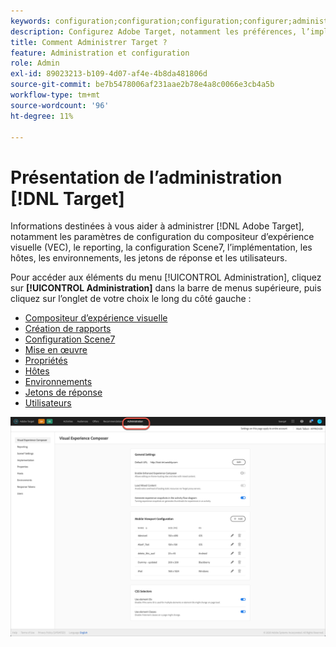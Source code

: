 ```yaml
---
keywords: configuration;configuration;configuration;configurer;administration
description: Configurez Adobe Target, notamment les préférences, l’implémentation, la gestion des utilisateurs, les propriétés, la configuration de Scene7, la gestion des hôtes et les jetons de réponse.
title: Comment Administrer Target ?
feature: Administration et configuration
role: Admin
exl-id: 89023213-b109-4d07-af4e-4b8da481806d
source-git-commit: be7b5478006af231aae2b78e4a8c0066e3cb4a5b
workflow-type: tm+mt
source-wordcount: '96'
ht-degree: 11%

---
```


# Présentation de l’administration [!DNL Target]

Informations destinées à vous aider à administrer [!DNL Adobe Target], notamment les paramètres de configuration du compositeur d’expérience visuelle (VEC), le reporting, la configuration Scene7, l’implémentation, les hôtes, les environnements, les jetons de réponse et les utilisateurs.

Pour accéder aux éléments du menu [!UICONTROL Administration], cliquez sur **[!UICONTROL Administration]** dans la barre de menus supérieure, puis cliquez sur l’onglet de votre choix le long du côté gauche :

* [Compositeur d’expérience visuelle](/help/administrating-target/visual-experience-composer-set-up.md)
* [Création de rapports](/help/administrating-target/reporting.md)
* [Configuration Scene7](/help/administrating-target/scene7-settings.md)
* [Mise en œuvre](/help/c-implementing-target/implementing-target.md)
* [Propriétés](/help/administrating-target/c-user-management/property-channel/property-channel.md)
* [Hôtes](/help/administrating-target/hosts.md)
* [Environnements](/help/administrating-target/environments.md)
* [Jetons de réponse](/help/administrating-target/response-tokens.md)
* [Utilisateurs](/help/administrating-target/c-user-management/user-management.md)

![Menu Administration d’Adobe Target](/help/administrating-target/assets/administration.png)
